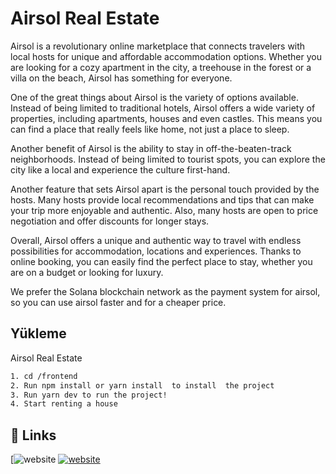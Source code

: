 # Airsol Real Estate

Airsol is a revolutionary online marketplace that connects travelers with local hosts for unique and affordable accommodation options. Whether you are looking for a cozy apartment in the city, a treehouse in the forest or a villa on the beach, Airsol has something for everyone.

One of the great things about Airsol is the variety of options available. Instead of being limited to traditional hotels, Airsol offers a wide variety of properties, including apartments, houses and even castles. This means you can find a place that really feels like home, not just a place to sleep.

Another benefit of Airsol is the ability to stay in off-the-beaten-track neighborhoods. Instead of being limited to tourist spots, you can explore the city like a local and experience the culture first-hand.

Another feature that sets Airsol apart is the personal touch provided by the hosts. Many hosts provide local recommendations and tips that can make your trip more enjoyable and authentic. Also, many hosts are open to price negotiation and offer discounts for longer stays.

Overall, Airsol offers a unique and authentic way to travel with endless possibilities for accommodation, locations and experiences. Thanks to online booking, you can easily find the perfect place to stay, whether you are on a budget or looking for luxury. 

We prefer the Solana blockchain network as the payment system for airsol, so you can use airsol faster and for a cheaper price. 
## Yükleme 

Airsol Real Estate

```bash 
1. cd /frontend
2. Run npm install or yarn install  to install  the project
3. Run yarn dev to run the project!
4. Start renting a house 
```
    
## 🔗 Links
[![website](https://solana-final-hu2ygutj7-hzkali.vercel.app/)
[![website](https://img.shields.io/badge/youtube-0A66C2?style=for-the-badge&logo=youtube&logoColor=red)](https://youtu.be/eg8SmlmlJX4)
